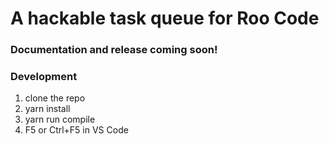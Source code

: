 # A hackable task queue for Roo Code

### Documentation and release coming soon!

### Development

1. clone the repo
2. yarn install
3. yarn run compile
4. F5 or Ctrl+F5 in VS Code
